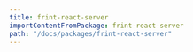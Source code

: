 ```yaml
---
title: frint-react-server
importContentFromPackage: frint-react-server
path: "/docs/packages/frint-react-server"
---
```

